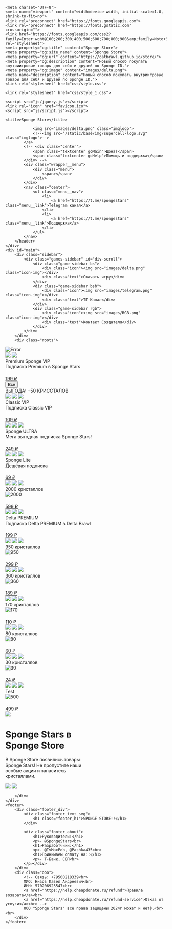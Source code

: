 <!DOCTYPE html><html lang="ru"><head>
    <meta charset="UTF-8">
    <meta name="viewport" content="width=device-width, initial-scale=1.0, shrink-to-fit=no">
    <link rel="preconnect" href="https://fonts.googleapis.com">
    <link rel="preconnect" href="https://fonts.gstatic.com" crossorigin="">
    <link href="https://fonts.googleapis.com/css2?family=Inter:wght@100;200;300;400;500;600;700;800;900&amp;family=Noto+Sans:wght@100;200;300;400;500;600;700;800;900&amp;display=swap" rel="stylesheet">
    <meta property="og:title" content="Sponge Store">
    <meta property="og:site_name" content="Sponge Store">
    <meta property="og:url" content="https://catbrawl.github.io/store/">
    <meta property="og:description" content="Новый способ покупать внутриигровые товары для себя и друзей по Sponge ID.">
    <meta property="og:image" content="images/delta.png">
    <meta name="description" content="Новый способ покупать внутриигровые товары для себя и друзей по Sponge ID.">
    <link rel="stylesheet" href="css/style.css">
    
    <link rel="stylesheet" href="css/style_1.css">
     
    <script src="js/jquery.js"></script>
    <link rel="icon" href="favicon.ico">
    <script src="js/script.js"></script>
    
    <title>Sponge Store</title>
</head>
<body>
    <div class="header">
       
				<img src="images/delta.png" class="imglogo">
                <!--<img src="/static/base/img/supercell-logo.svg" class="imglogo">-->
            </a>
            <!-- <div class="center">
                <span class="textcenter goMain">Донат</span>
                <span class="textcenter goHelp">Помощь и поддержка</span>
            </div> -->
            <div class="wrapper__menu">
                <div class="menu">
                    <span></span>
                </div>
            </div>
            <nav class="center">
                <ul class="menu__nav">
                    <li>
                        <a href="https://t.me/spongestars" class="menu__link">Telegram канал</a>
                    </li>
                    <li>
                        <a href="https://t.me/spongestars" class="menu__link">Поддержка</a>
                    </li>
                </ul>
            </nav>
        </header>
    </div>
    <div id="main">
        <div class="sidebar">
            <div class="games-sidebar" id="div-scroll">
                <div class="game-sidebar bs">
                    <div class="icon"><img src="images/delta.png" class="icon-img"></div>
                    <div class="text">Скачать игру</div>
                </div>
                <div class="game-sidebar bsb">
                    <div class="icon"><img src="images/telegram.png" class="icon-img"></div>
                    <div class="text">ТГ-Канал</div>
                </div>
                <div class="game-sidebar rgb">
                    <div class="icon"><img src="images/RGB.png" class="icon-img"></div>
                    <div class="text">Контакт Создателя</div>
                </div>
            </div>
        </div>
        <div class="roots">
            
<div class="page-container">
    <div class="img_blockfi">
        <span class="img_header">
            <picture>
                <source media="(max-width: 900px)" srcset="images/hero-mobile.webp">
                <source media="(min-width: 901px)" srcset="images/hero-desktop.webp">
                <img class="img_blockfi1" alt="Error" src="images/hero-desktop.webp">
            </picture>
            <!-- <img class="img_blockfi1" alt="Error" src="static/brawl/img/hero-desktop.webp"> -->
        </span>
    </div>
    <div class="game_content">
        <div class="products">
            <div class="tovari_glav">
                    </div>
                    <div class="tovar1">
                        <div class="tovar1img">
                            <img class="imgstictovar1" src="images/bp_plus.webp">
                            <img class="tovar2style" src="images/bg_bp_plus.webp">
                        </div>
                        <div class="cart_block_full">
                            <div class="cart_block_text">
                                <div class="cart_block_padding_full">
                                    <div class="cart_blocktexttovar1">
                                        <div class="textcartblock">Premium Sponge VIP</div>
                                        <div class="descriptioncartblock">Подписка Premium в Sponge Stars</div>
                                    </div>
                                </div>
                            </div>
                            <div class="btn_cart_div">
                                <div class="btn_cart_tovar1_div">
                                    <a href="https://t.me/ivmaxpob" class="btn_cart_tovar1 btn_cart_tovars2 cookie">
                                        <svg width="20" height="20" viewBox="0 0 20 20" fill="none" xmlns="http://www.w3.org/2000/svg" class="BuyButton_Icon__rNCUh"><path d="M5 1.66675L2.5 5.00008V16.6667C2.5 17.1088 2.67559 17.5327 2.98816 17.8453C3.30072 18.1578 3.72464 18.3334 4.16667 18.3334H15.8333C16.2754 18.3334 16.6993 18.1578 17.0118 17.8453C17.3244 17.5327 17.5 17.1088 17.5 16.6667V5.00008L15 1.66675H5Z" stroke="white" stroke-width="1.25" stroke-linecap="round" stroke-linejoin="round"></path><path d="M2.5 5H17.5" stroke="white" stroke-width="1.25" stroke-linecap="round" stroke-linejoin="round"></path><path d="M13.3334 8.33325C13.3334 9.21731 12.9822 10.0652 12.357 10.6903C11.7319 11.3154 10.8841 11.6666 10 11.6666C9.11597 11.6666 8.26812 11.3154 7.643 10.6903C7.01788 10.0652 6.66669 9.21731 6.66669 8.33325" stroke="white" stroke-width="1.25" stroke-linecap="round" stroke-linejoin="round"></path></svg>
                                        <div class="text_btn_cart_tovar1">199 ₽</div>
                                    </a>
                                </div>
                            </div>
                        </div>
                    </div>
                </div>
            </div>
        </div>
        <div class="other_products">
            <div class="textvibor_block">
                <div class="textvibor">
                    <button id="vseButton" class="textviborvse">Все</button>
                    <script src="js/script_1.js"></script>
                </div>
            </div>
            <div class="block_cart_more">
                <div class="block_cart_full">
                    <div class="tovar">
                        <div class="tovarimg">
                            <div class="lent">
                                ВЫГОДА: +50 КРИССТАЛОВ
                            </div>
                            <img class="badge" src="images/badge.webp">
                            <img class="tovarimg1" src="images/yellowstick.webp">
                            <img class="tovar1stylecart" src="images/bg_bp_plus.webp">
                        </div>
                        <div class="tovarunder">
                            <div class="tovarname">Classic VIP</div>
                            <div class="descriptiontovar">Подписка Classic VIP</div>
                            <a href="https://t.me/ivmaxpob" class="btn_cart_tovar2 cookie">
                                <svg width="20" height="20" viewBox="0 0 20 20" fill="none" xmlns="http://www.w3.org/2000/svg" class="BuyButton_Icon__rNCUh"><path d="M5 1.66675L2.5 5.00008V16.6667C2.5 17.1088 2.67559 17.5327 2.98816 17.8453C3.30072 18.1578 3.72464 18.3334 4.16667 18.3334H15.8333C16.2754 18.3334 16.6993 18.1578 17.0118 17.8453C17.3244 17.5327 17.5 17.1088 17.5 16.6667V5.00008L15 1.66675H5Z" stroke="white" stroke-width="1.25" stroke-linecap="round" stroke-linejoin="round"></path><path d="M2.5 5H17.5" stroke="white" stroke-width="1.25" stroke-linecap="round" stroke-linejoin="round"></path><path d="M13.3334 8.33325C13.3334 9.21731 12.9822 10.0652 12.357 10.6903C11.7319 11.3154 10.8841 11.6666 10 11.6666C9.11597 11.6666 8.26812 11.3154 7.643 10.6903C7.01788 10.0652 6.66669 9.21731 6.66669 8.33325" stroke="white" stroke-width="1.25" stroke-linecap="round" stroke-linejoin="round"></path></svg>
                                <div class="text_btn_cart_tovar1">109 ₽</div>
                            </a>
                        </div>
                    </div>
                    <div class="tovar">
                        <div class="tovarimg">
                            <img class="badge" src="images/badge.webp">
                            <img class="tovarimg1" src="images/bp_plus.webp">
                            <img class="tovar1stylecart" src="images/bg_bp_plus.webp">
                        </div>
                        <div class="tovarunder">
                            <div class="tovarname">Sponge ULTRA</div>
                            <div class="descriptiontovar">Мега выгодная подписка Sponge Stars!</div>
                            <a href="https://t.me/ivmaxpob" class="btn_cart_tovar2 cookie">
                                <svg width="20" height="20" viewBox="0 0 20 20" fill="none" xmlns="http://www.w3.org/2000/svg" class="BuyButton_Icon__rNCUh"><path d="M5 1.66675L2.5 5.00008V16.6667C2.5 17.1088 2.67559 17.5327 2.98816 17.8453C3.30072 18.1578 3.72464 18.3334 4.16667 18.3334H15.8333C16.2754 18.3334 16.6993 18.1578 17.0118 17.8453C17.3244 17.5327 17.5 17.1088 17.5 16.6667V5.00008L15 1.66675H5Z" stroke="white" stroke-width="1.25" stroke-linecap="round" stroke-linejoin="round"></path><path d="M2.5 5H17.5" stroke="white" stroke-width="1.25" stroke-linecap="round" stroke-linejoin="round"></path><path d="M13.3334 8.33325C13.3334 9.21731 12.9822 10.0652 12.357 10.6903C11.7319 11.3154 10.8841 11.6666 10 11.6666C9.11597 11.6666 8.26812 11.3154 7.643 10.6903C7.01788 10.0652 6.66669 9.21731 6.66669 8.33325" stroke="white" stroke-width="1.25" stroke-linecap="round" stroke-linejoin="round"></path></svg>
                                <div class="text_btn_cart_tovar1">249 ₽</div>
                            </a>
                        </div>
                    </div>
                    <div class="tovar">
                        <div class="tovarimg">
                            <img class="badge" src="images/badge.webp">
                            <img class="tovarimg1" src="images/yellowstick.webp">
                            <img class="tovar1stylecart" src="images/bg_bp_plus.webp">
                        </div>
                        <div class="tovarunder">
                            <div class="tovarname">Sponge Lite</div>
                            <div class="descriptiontovar">Дешёвая подписка</div>
                            <a href="https://t.me/ivmaxpob" class="btn_cart_tovar2 cookie">
                                <svg width="20" height="20" viewBox="0 0 20 20" fill="none" xmlns="http://www.w3.org/2000/svg" class="BuyButton_Icon__rNCUh"><path d="M5 1.66675L2.5 5.00008V16.6667C2.5 17.1088 2.67559 17.5327 2.98816 17.8453C3.30072 18.1578 3.72464 18.3334 4.16667 18.3334H15.8333C16.2754 18.3334 16.6993 18.1578 17.0118 17.8453C17.3244 17.5327 17.5 17.1088 17.5 16.6667V5.00008L15 1.66675H5Z" stroke="white" stroke-width="1.25" stroke-linecap="round" stroke-linejoin="round"></path><path d="M2.5 5H17.5" stroke="white" stroke-width="1.25" stroke-linecap="round" stroke-linejoin="round"></path><path d="M13.3334 8.33325C13.3334 9.21731 12.9822 10.0652 12.357 10.6903C11.7319 11.3154 10.8841 11.6666 10 11.6666C9.11597 11.6666 8.26812 11.3154 7.643 10.6903C7.01788 10.0652 6.66669 9.21731 6.66669 8.33325" stroke="white" stroke-width="1.25" stroke-linecap="round" stroke-linejoin="round"></path></svg>
                                <div class="text_btn_cart_tovar1">69 ₽</div>
                            </a>
                        </div>
                    </div>        
                    <div id="gems" class="tovar">
                        <div class="tovarimg">
                            <img class="badge" src="images/badge.webp">
                            <img class="tovarimg1" src="images/chest.webp">
                            <img class="tovar1stylecart" src="images/bg.webp">
                        </div>
                        <div class="tovarunder">
                            <div class="tovarname">2000 кристаллов</div>
                            <div class="sss" style="display: flex;"><img class="bs_icon_gem1" src="images/bs_icon_gem.webp"><div class="descriptiontovar">2000</div></div>
                            <a href="https://t.me/ivmaxpob" class="btn_cart_tovar2 cookie">
                                <svg width="20" height="20" viewBox="0 0 20 20" fill="none" xmlns="http://www.w3.org/2000/svg" class="BuyButton_Icon__rNCUh"><path d="M5 1.66675L2.5 5.00008V16.6667C2.5 17.1088 2.67559 17.5327 2.98816 17.8453C3.30072 18.1578 3.72464 18.3334 4.16667 18.3334H15.8333C16.2754 18.3334 16.6993 18.1578 17.0118 17.8453C17.3244 17.5327 17.5 17.1088 17.5 16.6667V5.00008L15 1.66675H5Z" stroke="white" stroke-width="1.25" stroke-linecap="round" stroke-linejoin="round"></path><path d="M2.5 5H17.5" stroke="white" stroke-width="1.25" stroke-linecap="round" stroke-linejoin="round"></path><path d="M13.3334 8.33325C13.3334 9.21731 12.9822 10.0652 12.357 10.6903C11.7319 11.3154 10.8841 11.6666 10 11.6666C9.11597 11.6666 8.26812 11.3154 7.643 10.6903C7.01788 10.0652 6.66669 9.21731 6.66669 8.33325" stroke="white" stroke-width="1.25" stroke-linecap="round" stroke-linejoin="round"></path></svg>
                                <div class="text_btn_cart_tovar1">599 ₽</div>
                            </a>
                        </div>
                    </div>
                    <div class="tovar">
                        <div class="tovarimg">
                            <img class="badge" src="images/badge.webp">
                            <img class="tovarimg1" src="images/bp_plus.webp">
                            <img class="tovar1stylecart" src="images/bg_bp_plus.webp">
                        </div>
                        <div class="tovarunder">
                            <div class="tovarname">Delta PREMIUM</div>
                            <div class="descriptiontovar">Подписка Delta PREMIUM в Delta Brawl</div>
                            <a href="https://t.me/deltabrawlfaixus" class="btn_cart_tovar2 cookie">
                                <svg width="20" height="20" viewBox="0 0 20 20" fill="none" xmlns="http://www.w3.org/2000/svg" class="BuyButton_Icon__rNCUh"><path d="M5 1.66675L2.5 5.00008V16.6667C2.5 17.1088 2.67559 17.5327 2.98816 17.8453C3.30072 18.1578 3.72464 18.3334 4.16667 18.3334H15.8333C16.2754 18.3334 16.6993 18.1578 17.0118 17.8453C17.3244 17.5327 17.5 17.1088 17.5 16.6667V5.00008L15 1.66675H5Z" stroke="white" stroke-width="1.25" stroke-linecap="round" stroke-linejoin="round"></path><path d="M2.5 5H17.5" stroke="white" stroke-width="1.25" stroke-linecap="round" stroke-linejoin="round"></path><path d="M13.3334 8.33325C13.3334 9.21731 12.9822 10.0652 12.357 10.6903C11.7319 11.3154 10.8841 11.6666 10 11.6666C9.11597 11.6666 8.26812 11.3154 7.643 10.6903C7.01788 10.0652 6.66669 9.21731 6.66669 8.33325" stroke="white" stroke-width="1.25" stroke-linecap="round" stroke-linejoin="round"></path></svg>
                                <div class="text_btn_cart_tovar1">199 ₽</div>
                            </a>
                        </div>
                    <div id="gems" class="tovar">
                        <div class="tovarimg">
                            <img class="badge" src="images/badge.webp">
                            <img class="tovarimg1" src="images/gems1.webp">
                            <img class="tovar1stylecart" src="images/bg.webp">
                        </div>
                        <div class="tovarunder">
                            <div class="tovarname">950 кристаллов</div>
                            <div class="sss" style="display: flex;"><img class="bs_icon_gem1" src="images/bs_icon_gem.webp"><div class="descriptiontovar">950</div></div>
                            <a href="https://t.me/ivmaxpob" class="btn_cart_tovar2 cookie">
                                <svg width="20" height="20" viewBox="0 0 20 20" fill="none" xmlns="http://www.w3.org/2000/svg" class="BuyButton_Icon__rNCUh"><path d="M5 1.66675L2.5 5.00008V16.6667C2.5 17.1088 2.67559 17.5327 2.98816 17.8453C3.30072 18.1578 3.72464 18.3334 4.16667 18.3334H15.8333C16.2754 18.3334 16.6993 18.1578 17.0118 17.8453C17.3244 17.5327 17.5 17.1088 17.5 16.6667V5.00008L15 1.66675H5Z" stroke="white" stroke-width="1.25" stroke-linecap="round" stroke-linejoin="round"></path><path d="M2.5 5H17.5" stroke="white" stroke-width="1.25" stroke-linecap="round" stroke-linejoin="round"></path><path d="M13.3334 8.33325C13.3334 9.21731 12.9822 10.0652 12.357 10.6903C11.7319 11.3154 10.8841 11.6666 10 11.6666C9.11597 11.6666 8.26812 11.3154 7.643 10.6903C7.01788 10.0652 6.66669 9.21731 6.66669 8.33325" stroke="white" stroke-width="1.25" stroke-linecap="round" stroke-linejoin="round"></path></svg>
                                <div class="text_btn_cart_tovar1">299 ₽</div>
                            </a>
                        </div>
                    </div>
                    <div id="gems" class="tovar">
                        <div class="tovarimg">
                            <img class="badge" src="images/badge.webp">
                            <img class="tovarimg1" src="images/gems2.webp">
                            <img class="tovar1stylecart" src="images/bg.webp">
                        </div>
                        <div class="tovarunder">
                            <div class="tovarname">360 кристаллов</div>
                            <div class="sss" style="display: flex;"><img class="bs_icon_gem1" src="images/bs_icon_gem.webp"><div class="descriptiontovar">360</div></div>
                            <a href="https://t.me/ivmaxpob" class="btn_cart_tovar2 cookie">
                                <svg width="20" height="20" viewBox="0 0 20 20" fill="none" xmlns="http://www.w3.org/2000/svg" class="BuyButton_Icon__rNCUh"><path d="M5 1.66675L2.5 5.00008V16.6667C2.5 17.1088 2.67559 17.5327 2.98816 17.8453C3.30072 18.1578 3.72464 18.3334 4.16667 18.3334H15.8333C16.2754 18.3334 16.6993 18.1578 17.0118 17.8453C17.3244 17.5327 17.5 17.1088 17.5 16.6667V5.00008L15 1.66675H5Z" stroke="white" stroke-width="1.25" stroke-linecap="round" stroke-linejoin="round"></path><path d="M2.5 5H17.5" stroke="white" stroke-width="1.25" stroke-linecap="round" stroke-linejoin="round"></path><path d="M13.3334 8.33325C13.3334 9.21731 12.9822 10.0652 12.357 10.6903C11.7319 11.3154 10.8841 11.6666 10 11.6666C9.11597 11.6666 8.26812 11.3154 7.643 10.6903C7.01788 10.0652 6.66669 9.21731 6.66669 8.33325" stroke="white" stroke-width="1.25" stroke-linecap="round" stroke-linejoin="round"></path></svg>
                                <div class="text_btn_cart_tovar1">189 ₽</div>
                            </a>
                        </div>
                    </div>
                    <div id="gems" class="tovar">
                        <div class="tovarimg">
                            <img class="badge" src="images/badge.webp">
                            <img class="tovarimg1" src="images/gems3.webp">
                            <img class="tovar1stylecart" src="images/bg.webp">
                        </div>
                        <div class="tovarunder">
                            <div class="tovarname">170 кристаллов</div>
                            <div class="sss" style="display: flex;"><img class="bs_icon_gem1" src="images/bs_icon_gem.webp"><div class="descriptiontovar">170</div></div>
                            <a href="https://t.me/ivmaxpob" class="btn_cart_tovar2 cookie">
                                <svg width="20" height="20" viewBox="0 0 20 20" fill="none" xmlns="http://www.w3.org/2000/svg" class="BuyButton_Icon__rNCUh"><path d="M5 1.66675L2.5 5.00008V16.6667C2.5 17.1088 2.67559 17.5327 2.98816 17.8453C3.30072 18.1578 3.72464 18.3334 4.16667 18.3334H15.8333C16.2754 18.3334 16.6993 18.1578 17.0118 17.8453C17.3244 17.5327 17.5 17.1088 17.5 16.6667V5.00008L15 1.66675H5Z" stroke="white" stroke-width="1.25" stroke-linecap="round" stroke-linejoin="round"></path><path d="M2.5 5H17.5" stroke="white" stroke-width="1.25" stroke-linecap="round" stroke-linejoin="round"></path><path d="M13.3334 8.33325C13.3334 9.21731 12.9822 10.0652 12.357 10.6903C11.7319 11.3154 10.8841 11.6666 10 11.6666C9.11597 11.6666 8.26812 11.3154 7.643 10.6903C7.01788 10.0652 6.66669 9.21731 6.66669 8.33325" stroke="white" stroke-width="1.25" stroke-linecap="round" stroke-linejoin="round"></path></svg>
                                <div class="text_btn_cart_tovar1">110 ₽</div>
                            </a>
                        </div>
                    </div>
                    <div id="gems" class="tovar">
                        <div class="tovarimg">
                            <img class="badge" src="images/badge.webp">
                            <img class="tovarimg1" src="images/gems4.webp">
                            <img class="tovar1stylecart" src="images/bg.webp">
                        </div>
                        <div class="tovarunder">
                            <div class="tovarname">80 кристаллов</div>
                            <div class="sss" style="display: flex;"><img class="bs_icon_gem1" src="images/bs_icon_gem.webp"><div class="descriptiontovar">80</div></div>
                            <a href="https://t.me/ivmaxpob" class="btn_cart_tovar2 cookie">
                                <svg width="20" height="20" viewBox="0 0 20 20" fill="none" xmlns="http://www.w3.org/2000/svg" class="BuyButton_Icon__rNCUh"><path d="M5 1.66675L2.5 5.00008V16.6667C2.5 17.1088 2.67559 17.5327 2.98816 17.8453C3.30072 18.1578 3.72464 18.3334 4.16667 18.3334H15.8333C16.2754 18.3334 16.6993 18.1578 17.0118 17.8453C17.3244 17.5327 17.5 17.1088 17.5 16.6667V5.00008L15 1.66675H5Z" stroke="white" stroke-width="1.25" stroke-linecap="round" stroke-linejoin="round"></path><path d="M2.5 5H17.5" stroke="white" stroke-width="1.25" stroke-linecap="round" stroke-linejoin="round"></path><path d="M13.3334 8.33325C13.3334 9.21731 12.9822 10.0652 12.357 10.6903C11.7319 11.3154 10.8841 11.6666 10 11.6666C9.11597 11.6666 8.26812 11.3154 7.643 10.6903C7.01788 10.0652 6.66669 9.21731 6.66669 8.33325" stroke="white" stroke-width="1.25" stroke-linecap="round" stroke-linejoin="round"></path></svg>
                                <div class="text_btn_cart_tovar1">60 ₽</div>
                            </a>
                        </div>
                    </div>
                    <div id="gems" class="tovar">
                        <div class="tovarimg">
                            <img class="badge" src="images/badge.webp">
                            <img class="tovarimg1" src="images/gems5.webp">
                            <img class="tovar1stylecart" src="images/bg.webp">
                        </div>
                        <div class="tovarunder">
                            <div class="tovarname">30 кристаллов</div>
                            <div class="sss" style="display: flex;"><img class="bs_icon_gem1" src="images/bs_icon_gem.webp"><div class="descriptiontovar">30</div></div>
                            <a href="https://t.me/ivmaxpob" class="btn_cart_tovar2 cookie">
                                <svg width="20" height="20" viewBox="0 0 20 20" fill="none" xmlns="http://www.w3.org/2000/svg" class="BuyButton_Icon__rNCUh"><path d="M5 1.66675L2.5 5.00008V16.6667C2.5 17.1088 2.67559 17.5327 2.98816 17.8453C3.30072 18.1578 3.72464 18.3334 4.16667 18.3334H15.8333C16.2754 18.3334 16.6993 18.1578 17.0118 17.8453C17.3244 17.5327 17.5 17.1088 17.5 16.6667V5.00008L15 1.66675H5Z" stroke="white" stroke-width="1.25" stroke-linecap="round" stroke-linejoin="round"></path><path d="M2.5 5H17.5" stroke="white" stroke-width="1.25" stroke-linecap="round" stroke-linejoin="round"></path><path d="M13.3334 8.33325C13.3334 9.21731 12.9822 10.0652 12.357 10.6903C11.7319 11.3154 10.8841 11.6666 10 11.6666C9.11597 11.6666 8.26812 11.3154 7.643 10.6903C7.01788 10.0652 6.66669 9.21731 6.66669 8.33325" stroke="white" stroke-width="1.25" stroke-linecap="round" stroke-linejoin="round"></path></svg>
                                <div class="text_btn_cart_tovar1">24 ₽</div>
                            </a>
                        </div>
                    </div>
                    <div id="gems" class="tovar">
                        <div class="tovarimg">
                            <img class="badge" src="images/badge.webp">
                            <img class="tovarimg1" src="images/gems5.webp">
                            <img class="tovar1stylecart" src="images/bg.webp">
                        </div>
                        <div class="tovarunder">
                            <div class="tovarname">Test</div>
                            <div class="sss" style="display: flex;"><img class="bs_icon_gem1" src="images/bs_icon_gem.webp"><div class="descriptiontovar">500</div></div>
                            <a href="https://t.me/ivmaxpob" class="btn_cart_tovar2 cookie">
                                <svg width="20" height="20" viewBox="0 0 20 20" fill="none" xmlns="http://www.w3.org/2000/svg" class="BuyButton_Icon__rNCUh"><path d="M5 1.66675L2.5 5.00008V16.6667C2.5 17.1088 2.67559 17.5327 2.98816 17.8453C3.30072 18.1578 3.72464 18.3334 4.16667 18.3334H15.8333C16.2754 18.3334 16.6993 18.1578 17.0118 17.8453C17.3244 17.5327 17.5 17.1088 17.5 16.6667V5.00008L15 1.66675H5Z" stroke="white" stroke-width="1.25" stroke-linecap="round" stroke-linejoin="round"></path><path d="M2.5 5H17.5" stroke="white" stroke-width="1.25" stroke-linecap="round" stroke-linejoin="round"></path><path d="M13.3334 8.33325C13.3334 9.21731 12.9822 10.0652 12.357 10.6903C11.7319 11.3154 10.8841 11.6666 10 11.6666C9.11597 11.6666 8.26812 11.3154 7.643 10.6903C7.01788 10.0652 6.66669 9.21731 6.66669 8.33325" stroke="white" stroke-width="1.25" stroke-linecap="round" stroke-linejoin="round"></path></svg>
                                <div class="text_btn_cart_tovar1">499 ₽</div>
                            </a>
                        </div>
                     </div>
                 </div>
            </div>
         </div>
    </div>
</div>
    <div class="big_block">
        <div class="osn_big_block">
            <div class="osn_bb">
                <div class="blocks">
                    <img class="img_blocks" src="images/game-badge.webp">
                </div>
                <div class="ttosn">
                    <div class="tto">
                        <div class="textosn">
                            <div class="nameosn">
                                <h1 class="nameosnh1">Sponge Stars в <br>Sponge Store</h1>
                            </div>
                        </div>
                        <div class="descrosn">
                            <p>В Sponge Store появились товары<br>Sponge Stars! Не пропустите наши<br>особые акции и запаситесь<br>кристаллами.</p>
                        </div>
                    </div>
                    <div class="ttosnimg">
                        <img class="ttimg" onclick="goToLink('https://apps.apple.com/uz/app/brawl-stars/id1229016807?l=ru&amp;platform=ipad%5C')" src="images/app-store_badge_ru.b7a32385.svg">
                        <img class="ttimg" onclick="goToLink('https://play.google.com/store/apps/details?id=com.supercell.brawlstars&amp;hl=ru&amp;gl=US&amp;pli=1')" src="images/google-play-badge_ru.webp">
                    </div>
                </div>
            </div>
            <!-- <div class="osntsm_block">
                <div class="osntsm__block">
                    <span class="tsm_text">SUPERCELL</span>
                    <img class="tsm_img" src="static/brawl/img/supercell-id-black.18f01352.svg" >
                </div>
            </div> -->
        </div>
    </div>
</div>

        </div>
    </div>
    <footer>
        <div class="footer_div">
            <div class="footer_text_svg">
                <h1 class="footer_h1">SPONGE STORE!!</h1>
            </div>
            
            <div class="footer_about">
                <h1>Руководители:</h1>
                <p>- @SpongeStars<br>
                <h1>Разработчики:</h1>
                <p>- @IvMaxPob, @Pashka435<br>
                <h1>Принимаем оплату на::</h1>
                <p>- Т-Банк, СБП<br>
            </p></div>
        </div>
        <div class="ooo">
            <!-- Связь: +79500218339<br>
            ФИО: Низов Павел Андреевич<br>
            ИНН: 570206923547<br>
            <a href="https://help.cheapdonate.ru/refund">Правила возврата</a><br>
            <a href="https://help.cheapdonate.ru/refund-service">Отказ от услуги</a><br> -->
            ООО "Sponge Stars" все права защищены 2024г может и нет).<br><br>
        </div>
    </footer>

</body></html>
